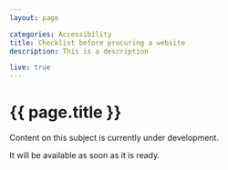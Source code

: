 ```yaml
---
layout: page

categories: Accessibility
title: Checklist before procuring a website
description: This is a description

live: true
---
```


# {{ page.title }}

Content on this subject is currently under development.

It will be available as soon as it is ready.